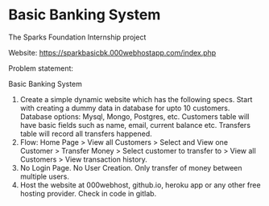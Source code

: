 # Basic Banking System
The Sparks Foundation Internship project

Website: https://sparkbasicbk.000webhostapp.com/index.php

Problem statement:

Basic Banking System

1. Create a simple dynamic website which has the following specs. Start with creating a dummy data in database for upto 10 customers. Database options: Mysql, Mongo, Postgres, etc. Customers table will have basic fields such as name, email, current balance etc. Transfers table will record all transfers happened.
2. Flow: Home Page > View all Customers > Select and View one Customer > Transfer Money > Select customer to transfer to > View all Customers > View transaction history.
3. No Login Page. No User Creation. Only transfer of money between multiple users.
4. Host the website at 000webhost, github.io, heroku app or any other free hosting provider. Check in code in gitlab.
